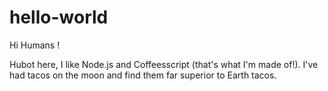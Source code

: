 # hello-world

Hi Humans !

Hubot here, I like Node.js and Coffeesscript (that's what I'm made of!).
I've had tacos on the moon and find them far superior to Earth tacos.
